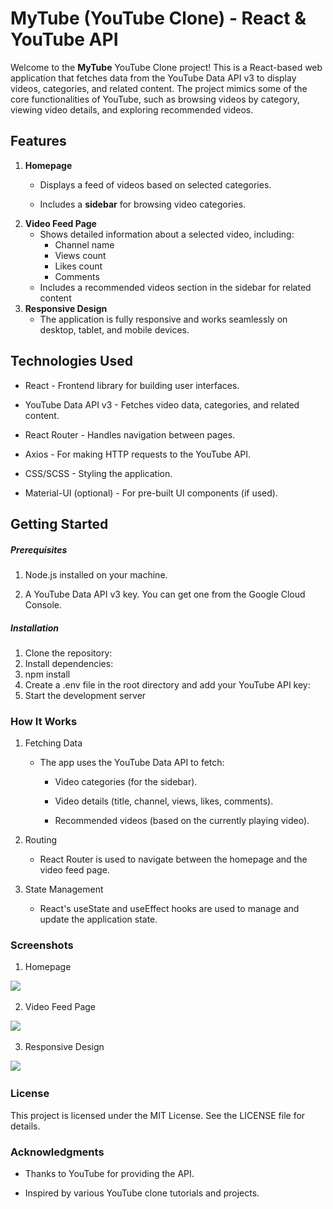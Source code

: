 # MyTube (YouTube Clone) - React & YouTube API

Welcome to the **MyTube** YouTube Clone project! This is a React-based web application that fetches data from the YouTube Data API v3 to display videos, categories, and related content. The project mimics some of the core functionalities of YouTube, such as browsing videos by category, viewing video details, and exploring recommended videos.

## Features

1.  **Homepage**
    -   Displays a feed of videos based on selected categories.

    -   Includes a **sidebar** for browsing video categories.
2. **Video Feed Page**
   - Shows detailed information about a selected video, including:
     - Channel name
     - Views count
     - Likes count
     - Comments
   - Includes a recommended videos section in the sidebar for related content
3. **Responsive Design**
   - The application is fully responsive and works seamlessly on desktop, tablet, and mobile devices.
## Technologies Used 
- React - Frontend library for building user interfaces.

- YouTube Data API v3 - Fetches video data, categories, and related content.

- React Router - Handles navigation between pages.

- Axios - For making HTTP requests to the YouTube API.

- CSS/SCSS - Styling the application.

- Material-UI (optional) - For pre-built UI components (if used).

## Getting Started
##### Prerequisites
1. Node.js installed on your machine.

2. A YouTube Data API v3 key. You can get one from the Google Cloud Console.

##### Installation
1. Clone the repository:
2. Install dependencies:
3. npm install
4. Create a .env file in the root directory and add your YouTube API key:
5. Start the development server


### How It Works
1. Fetching Data

   - The app uses the YouTube Data API to fetch:

       - Video categories (for the sidebar).

       - Video details (title, channel, views, likes, comments).

       - Recommended videos (based on the currently playing video).

2. Routing

   - React Router is used to navigate between the homepage and the video feed page.

3. State Management

    - React's useState and useEffect hooks are used to manage and update the application state.

### Screenshots
1. Homepage
<img src="![homepage](https://github.com/Rushikesh7997/youtube_react/blob/master/src/assets/mytube-homepage-1.PNG)">

2. Video Feed Page
<img src="![Video feed](https://github.com/Rushikesh7997/youtube_react/blob/master/src/assets/mytube-video-feed-2.PNG)">

3. Responsive Design
<img src="![alt text](https://github.com/Rushikesh7997/youtube_react/blob/master/src/assets/mytube-video-feed-mobile-view-3.PNG)">


### License
This project is licensed under the MIT License. See the LICENSE file for details.

### Acknowledgments
- Thanks to YouTube for providing the API.

- Inspired by various YouTube clone tutorials and projects.
    